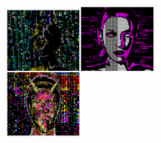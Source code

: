   <body display="flex">
    <div display="grid" grid-template-columns="auto auto auto">
      <img src="image1.gif" width="33%" height="33%"/>
      <img src="image3.gif" width="33%" height="33%"/>
      <img src="image2.gif" width="33%" height="33%"/>
    </div>
  <body>
